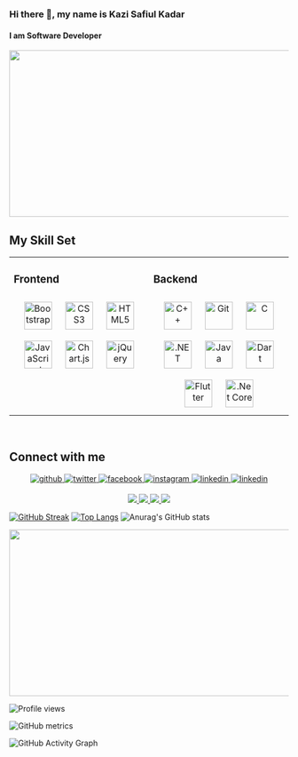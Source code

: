 ### Hi there 👋, my name is Kazi Safiul Kadar
#### I am Software Developer
<div align="center">
  <img src="https://media.giphy.com/media/dWesBcTLavkZuG35MI/giphy.gif" width="600" height="300"/>
</div>


## My Skill Set  

<table><tr><td valign="top" width="50%">

### Frontend  
  
<div align="center">  
<a href="https://getbootstrap.com/docs/3.4/javascript/" target="_blank"><img style="margin: 10px" src="https://profilinator.rishav.dev/skills-assets/bootstrap-plain.svg" alt="Bootstrap" height="50" /></a>  
<a href="https://www.w3schools.com/css/" target="_blank"><img style="margin: 10px" src="https://profilinator.rishav.dev/skills-assets/css3-original-wordmark.svg" alt="CSS3" height="50" /></a>  
<a href="https://en.wikipedia.org/wiki/HTML5" target="_blank"><img style="margin: 10px" src="https://profilinator.rishav.dev/skills-assets/html5-original-wordmark.svg" alt="HTML5" height="50" /></a>  
<a href="https://www.javascript.com/" target="_blank"><img style="margin: 10px" src="https://profilinator.rishav.dev/skills-assets/javascript-original.svg" alt="JavaScript" height="50" /></a>  
<a href="https://www.chartjs.org/" target="_blank"><img style="margin: 10px" src="https://profilinator.rishav.dev/skills-assets/logo-title.svg" alt="Chart.js" height="50" /></a>  
<a href="https://jquery.com/" target="_blank"><img style="margin: 10px" src="https://profilinator.rishav.dev/skills-assets/jquery.png" alt="jQuery" height="50" /></a>  
</div>

</td><td valign="top" width="50%">
  
### Backend  
  
<div align="center">  
<a href="https://www.cplusplus.com/" target="_blank"><img style="margin: 10px" src="https://profilinator.rishav.dev/skills-assets/cplusplus-original.svg" alt="C++" height="50" /></a>  
<a href="https://github.com/" target="_blank"><img style="margin: 10px" src="https://profilinator.rishav.dev/skills-assets/git-scm-icon.svg" alt="Git" height="50" /></a>  
<a href="https://www.cprogramming.com/" target="_blank"><img style="margin: 10px" src="https://profilinator.rishav.dev/skills-assets/c-original.svg" alt="C" height="50" /></a>  
<a href="https://dotnet.microsoft.com/download/dotnet-framework" target="_blank"><img style="margin: 10px" src="https://profilinator.rishav.dev/skills-assets/dot-net-original-wordmark.svg" alt=".NET" height="50" /></a>  
<a href="https://www.java.com/" target="_blank"><img style="margin: 10px" src="https://profilinator.rishav.dev/skills-assets/java-original-wordmark.svg" alt="Java" height="50" /></a>  
<a href="https://dart.dev/" target="_blank"><img style="margin: 10px" src="https://profilinator.rishav.dev/skills-assets/dartlang-icon.svg" alt="Dart" height="50" /></a>  
<a href="https://flutter.dev/" target="_blank"><img style="margin: 10px" src="https://profilinator.rishav.dev/skills-assets/flutterio-icon.svg" alt="Flutter" height="50" /></a>  
<a href="https://dotnet.microsoft.com/download" target="_blank"><img style="margin: 10px" src="https://profilinator.rishav.dev/skills-assets/dotnetcore.png" alt=".Net Core" height="50" /></a>  
</div>
</table>  
  
 <br/>  
  
  ## Connect with me  
<div align="center">
<a href="https://github.com/kazijewel" target="_blank">
<img src=https://img.shields.io/badge/github-%2324292e.svg?&style=for-the-badge&logo=github&logoColor=white alt=github style="margin-bottom: 5px;" />
</a>
<a href="https://twitter.com/kazijeweldiu" target="_blank">
<img src=https://img.shields.io/badge/twitter-%2300acee.svg?&style=for-the-badge&logo=twitter&logoColor=white alt=twitter style="margin-bottom: 5px;" />
</a>
<a href="https://www.facebook.com/kazi.jewel.programmer" target="_blank">
<img src=https://img.shields.io/badge/facebook-%232E87FB.svg?&style=for-the-badge&logo=facebook&logoColor=white alt=facebook style="margin-bottom: 5px;" />
</a>
<a href="https://instagram.com/kazijewel91" target="_blank">
<img src=https://img.shields.io/badge/instagram-%23000000.svg?&style=for-the-badge&logo=instagram&logoColor=white alt=instagram style="margin-bottom: 5px;" />
</a>
<a href="https://linkedin.com/in/kazi-safiul-kadar-jewel-533230a4/" target="_blank">
<img src=https://img.shields.io/badge/linkedin-%231E77B5.svg?&style=for-the-badge&logo=linkedin&logoColor=white alt=linkedin style="margin-bottom: 5px;" />
</a>  
  <a href="https://wa.me/8801825116318?text=Hi%20" target="_blank">
<img src=https://img.shields.io/badge/WhatsApp-25D366?style=for-the-badge&logo=whatsapp&logoColor=white alt=linkedin style="margin-bottom: 5px;" />
</a> 
</div> 
  
  
  
  
  
<p align="center">
  <a href="https://github.com/kazijewel/github-profile-trophy/issues">
    <img src="https://img.shields.io/github/issues/kazijewel/github-profile-trophy"/> 
  </a>
  <a href="https://github.com/kazijewel/github-profile-trophy/network/members">
    <img src="https://img.shields.io/github/forks/kazijewel/github-profile-trophy"/> 
  </a>  
  <a href="https://github.com/kazijewel/github-profile-trophy/stargazers">
    <img src="https://img.shields.io/github/stars/kazijewel/github-profile-trophy"/> 
  </a>
    <a href="https://github.com/kazijewel/github-profile-trophy/LICENSE">
    <img src="https://img.shields.io/github/license/kazijewel/github-profile-trophy"/> 
  </a>
</p>

[![GitHub Streak](https://github-readme-streak-stats.herokuapp.com?user=kazijewel&theme=icegray&date_format=j%20M%5B%20Y%5D&border=DD2727)](https://git.io/streak-stats)
[![Top Langs](https://github-readme-stats.vercel.app/api/top-langs/?username=kazijewel&layout=compact)](https://github.com/kazijewel/github-readme-stats)
![Anurag's GitHub stats](https://github-readme-stats.vercel.app/api?username=kazijewel&show_icons=true&theme=radical)

<div align="center">
  <img src="https://github-profile-trophy.vercel.app/?username=kazijewel&theme=buddhism" width="600" height="300"/>
</div>
  
 ![Profile views](https://gpvc.arturio.dev/kazijewel)  
  
![GitHub metrics](https://metrics.lecoq.io/kazijewel)  

![GitHub Activity Graph](https://activity-graph.herokuapp.com/graph?username=kazijewel)  
